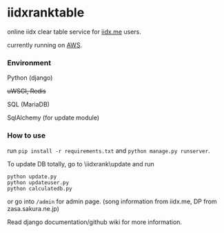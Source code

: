 iidxranktable
==========

online iidx clear table service for [iidx.me](http://iidx.me) users.

currently running on [AWS](http://insane.pe.kr/iidx).


### Environment

Python (django)

~~uWSGI, Redis~~

SQL (MariaDB)

SqlAlchemy (for update module)


### How to use

run ```pip install -r requirements.txt``` and ```python manage.py runserver```.

To update DB totally, go to \iidxrank\update and run 
```
python update.py
python updateuser.py
python calculatedb.py
```
or go into ```/admin``` for admin page. (song information from iidx.me, DP from zasa.sakura.ne.jp)

Read django documentation/github wiki for more information.
